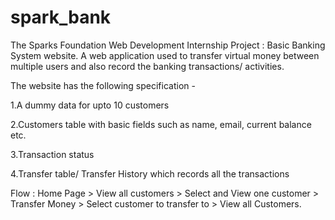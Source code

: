 # spark_bank
The Sparks Foundation Web Development Internship Project : Basic Banking System website. A web application used to transfer virtual money between multiple users and also record the banking transactions/ activities.

The website has the following specification -

1.A dummy data for upto 10 customers

2.Customers table with basic fields such as name, email, current balance etc.

3.Transaction status

4.Transfer table/ Transfer History which records all the transactions

Flow : Home Page > View all customers > Select and View one customer > Transfer Money > Select customer to transfer to > View all Customers.
